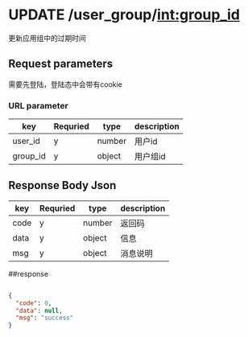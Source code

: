 # UPDATE  /user_group/<int:group_id>

更新应用组中的过期时间

## Request parameters

需要先登陆，登陆态中会带有cookie

### URL parameter
| key | Requried | type | description |
|-----|----------|------|-------------|
| user_id   | y    | number| 用户id|
| group_id   | y    | object|  用户组id|


## Response Body Json

| key | Requried | type | description |
|-----|----------|------|-------------|
| code   | y    | number| 返回码|
| data   | y    | object| 信息|
| msg   | y    | object|  消息说明|


##response

```json

{
  "code": 0,
  "data": null,
  "msg": "success"
}

```
